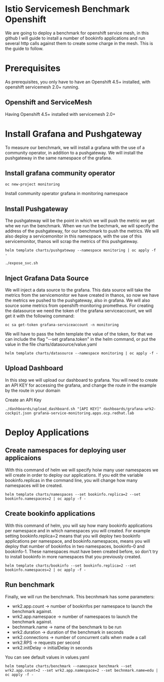 # Istio Servicemesh Benchmark Openshift

We are going to deploy a benchmark for openshift service mesh, in this github I will guide to install a number of bookinfo applications and run several http calls against them to create some charge in the mesh. This is the guide to follow.

# Prerequisites

As prerequisites, you only have to have an Openshift 4.5+ installed, with openshift servicemesh 2.0+ running.

## Openshift and ServiceMesh

Having Openshift 4.5+ installed with servicemesh 2.0+

# Install Grafana and Pushgateway

To measure our benchmark, we will install a grafana with the use of a community operator, in addition to a pushgateway. We will install the pushgateway in the same namespace of the grafana.

## Install grafana community operator

```shell
oc new-project monitoring
```

Install community operator grafana in monitoring namespace

## Install Pushgateway

The pushgateway will be the point in which we will push the metric we get whe we run the benchmark. When we run the bechmark, we will specify the address of the pushgateway, for our benchmark to push the metrics. We will also deploy a servicemonitor in this namespace, with the use of this servicemonitor, thanos will scrap the metrics of this pushgateway.

```shell
helm template charts/pushgateway --namespace monitoring | oc apply -f -
```

```shell
./expose_svc.sh
```

## Inject Grafana Data Source

We will inject a data source to the grafana. This data source will take the metrics from the servicemonitor we have created in thanos, so now we have the metrics we pushed to the pushgateway, also in grafana. We will also source some metrics from openshift-monitoring prometheus. For creating the datasource we need the token of the grafana serviceaccount, we will get it with the following command:

```shell
oc sa get-token grafana-serviceaccount -n monitoring
```

We will have to pass the helm template the value of the token, for that we can include the flag "--set grafana.token" in the helm command, or put the value in the file charts/datasource/value.yaml

```shell
helm template charts/datasource --namespace monitoring | oc apply -f -
```

## Upload Dashboard

In this step we will upload our dashboard to grafana. You will need to create an API KEY for accessing the grafana, and change the route in the example by the route in your domain

Create an API Key

```shell
./dashboards/upload_dashboard.sh "[API KEY]" dashboards/grafana-wrk2-cockpit.json grafana-service-monitoring.apps.ocp.redhat.lab
```

# Deploy Applications

## Create namespaces for deploying user applicaions

With this command of helm  we will specify hoiw many user namespaces we will create in order to deploy our applications. If you edit the variable bookinfo.replicas in the command line, you will change how many namespaces will be created.

```shell
helm template charts/namespaces --set bookinfo.replica=2 --set bookinfo.namespaces=2 | oc apply -f -
```

## Create bookinfo applications

With this command of helm, you will say how many bookinfo applications per namespace and in which namespaces you will created. For example setting bookinfo.replica=2 means that you will deploy two bookinfo applications per namespace, and bookinfo.namespaces, means you will deploy that number of bookinfos in two namespaces, bookinfo-0 and bookinfo-1. These namespaces must have been created before, so don't try to install bookinfo in more namespaces that you previously created.

```shell
helm template charts/bookinfo --set bookinfo.replica=2 --set bookinfo.namespaces=2 | oc apply -f -
```

## Run benchmark

Finally, we will run the benchmark. This becnhmark has some parameters:

- wrk2.app.count -> number of bookinfos per namespace to launch the benchmark against.
- wrk2.app.namespace -> number of namespaces to launch the benchmark against.
- bechnmark.name -> name of the benchmark to be run
- wrk2.duration -> duration of the benchmark in seconds
- wrk2.connections -> number of concurrent calls when made a call
- wrk2.RPS -> requests per second
- wrk2.initDelay -> initialDelay in seconds

You can see default values in values.yaml

```shell
helm template charts/benchmark --namespace benchmark --set wrk2.app.count=2 --set wrk2.app.namespace=2 --set bechnmark.name=edu | oc apply -f -
```
